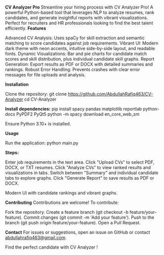 **CV Analyzer Pro**
Streamline your hiring process with CV Analyzer Pro! A powerful Python-based tool that leverages NLP to analyze resumes, rank candidates, and generate insightful reports with vibrant visualizations. Perfect for recruiters and HR professionals looking to find the best talent efficiently.
**Features**

Advanced CV Analysis: Uses spaCy for skill extraction and semantic matching to score candidates against job requirements.
Vibrant UI: Modern dark theme with neon accents, intuitive side-by-side layout, and readable fonts.
Dynamic Visualizations: Bar and pie charts for candidate match scores and skill distribution, plus individual candidate skill graphs.
Report Generation: Export results as PDF or DOCX with detailed summaries and rankings.
Robust Error Handling: Prevents crashes with clear error messages for file uploads and analysis.

**Installation**

Clone the repository:
git clone https://github.com/AbdullahRafiq463/CV-Analyzer
cd CV-Analyzer


**Install dependencies:**
pip install spacy pandas matplotlib reportlab python-docx PyPDF2 PyQt5
python -m spacy download en_core_web_sm


Ensure Python 3.10+ is installed.


**Usage**

Run the application:
python main.py


**Steps:**

Enter job requirements in the text area.
Click "Upload CVs" to select PDF, DOCX, or TXT resumes.
Click "Analyze CVs" to view ranked results and visualizations in tabs.
Switch between "Summary" and individual candidate tabs to explore graphs.
Click "Generate Report" to save results as PDF or DOCX.

Modern UI with candidate rankings and vibrant graphs.

**Contributing**
Contributions are welcome! To contribute:

Fork the repository.
Create a feature branch (git checkout -b feature/your-feature).
Commit changes (git commit -m 'Add your feature').
Push to the branch (git push origin feature/your-feature).
Open a Pull Request.

**Contact**
For issues or suggestions, open an issue on GitHub or contact abdullahrafiq463@gmail.com.

Find the perfect candidate with CV Analyzer !
